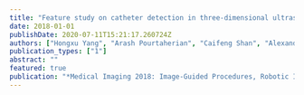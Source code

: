 ```yaml
---
title: "Feature study on catheter detection in three-dimensional ultrasound"
date: 2018-01-01
publishDate: 2020-07-11T15:21:17.260724Z
authors: ["Hongxu Yang", "Arash Pourtaherian", "Caifeng Shan", "Alexander F Kolen", " others"]
publication_types: ["1"]
abstract: ""
featured: true
publication: "*Medical Imaging 2018: Image-Guided Procedures, Robotic Interventions, and Modeling*"
---
```


